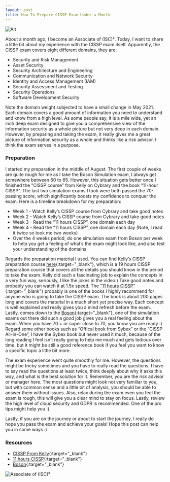 ```yaml
---
layout: post
title: How To Prepare CISSP Exam Under a Month
---
```

![Alt](https://bohansec.com/assets/cissp/taylor-vick-aWslrFhs1w4-unsplash.jpg "Taylor Vick")

About a month ago, I become an Associate of (ISC)². Today, I want to share a little bit about my experience with the CISSP exam itself.
Apparently, the CISSP exam covers eight different domains, they are:

* Security and Risk Management
* Asset Security
* Security Architecture and Engineering
* Communication and Network Security
* Identity and Access Management (IAM)
* Security Assessment and Testing
* Security Operations
* Software Development Security

Note the domain weight subjected to have a small change in May 2021. Each domain covers a good amount of information you need to understand and know from a high level. As some people say, it is a mile wide, yet an inch deep exam designed to give you a comprehensive view of the information security as a whole picture but not very deep in each domain. However, by preparing and taking the exam, it really gives me a great picture of information security as a whole and thinks like a risk advisor. I think the exam serves in a purpose.

### Preparation
I started my preparation in the middle of August. The first couple of weeks are quite rough for me as I take the Boson Simulation exam, I always get somewhere between 60 to 65. However, this situation gets better once I finished the "CISSP course" from Kelly on Cybrary and the book “11-hour CISSP”. The last two simulation exams I took were both passed the 70-passing score, which significantly boosts my confidence to conquer the exam. Here is a timeline breakdown for my preparation:

* Week 1 - Watch Kelly’s CISSP course from Cybrary and take good notes
* Week 2 - Watch Kelly’s CISSP course from Cybrary and take good notes
* Week 3 - Read the “11 hours CISSP”, one domain each day
* Week 4 - Read the “11 hours CISSP”, one domain each day (Note, I read it twice so took me two weeks)
* Over the 4 weeks period, do one simulation exam from Boson per week to help you get a feeling of what’s the exam might look like, and also test your understanding of the domains

Regards the preparation material I used. You can find Kelly’s CISSP preparation course [here](https://www.cybrary.it/course/cissp/){:target="_blank"}, which is a 19 hours CISSP preparation course that covers all the details you should know in the period to take the exam. Kelly did such a fascinating job to explain the concepts in a very fun way, seriously, I like the jokes in the video:) Take good notes and probably you can watch it at 1.5x speed. The ["11 hours CISSP"](https://www.amazon.ca/gp/product/0128112484/ref=ppx_yo_dt_b_asin_title_o04_s00?ie=UTF8&psc=1){:target="_blank"} probably is one of the books I highly recommend for anyone who is going to take the CISSP exam. The book is about 200 pages long and covers the material in a much short yet precise way. Each concept is well explained and really gives you a mind refresh before the exam. Lastly, comes down to the [Boson](https://www.boson.com/practice-exam/cissp-isc2-practice-exam){:target="_blank"}, one of the simulation exams out there did such a good job gives you a real feeling about the exam. When you have 70 + or super close to 70, you know you are ready :) Regard some other books such as “Offical book from Sybex” or the “CISSP All-in-One”, I have the Sybex book but never used it much, because of the long reading I feel isn’t really going to help me much and gets tedious over time, but it might be still a good reference book if you feel you want to know a specific topic a little bit more.

The exam experience went quite smoothly for me. However, the questions might be tricky sometimes and you have to really read the questions. I have to say read the questions at least twice, think deeply about why it asks this way, and what is the best solution for it. Remember, you are the risk advisor or manager here. The most questions might look not very familiar to you, but with common sense and a little bit of analysis, you should be able to answer them without issues. Also, relax during the exam even you feel the exam is rough, this will give you a clear mind to stay on focus. Lastly, review the high level of cloud security and GDPR is recommended.  One of the pro tips might help you :)

Lastly, if you are on the journey or about to start the journey, I really do hope you pass the exam and achieve your goals! Hope this post can help you in some ways :)

### Resources
* [CISSP From Kelly](https://www.cybrary.it/course/cissp/){:target="_blank"}
* [11 hours CISSP](https://www.amazon.ca/gp/product/0128112484/ref=ppx_yo_dt_b_asin_title_o04_s00?ie=UTF8&psc=1){:target="_blank"}
* [Boson](https://www.boson.com/practice-exam/cissp-isc2-practice-exam){:target="_blank"}

![Associate of (ISC)²](https://bohansec.com/assets/cissp/associate-of-isc.png "Associate of (ISC)²")